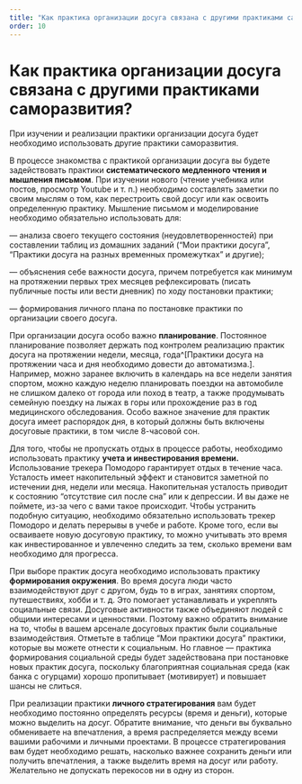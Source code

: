 ```yaml
---
title: "Как практика организации досуга связана с другими практиками саморазвития?"
order: 10
---
```


# Как практика организации досуга связана с другими практиками саморазвития?

При изучении и реализации практики организации досуга будет необходимо использовать другие практики саморазвития.

В процессе знакомства с практикой организации досуга вы будете задействовать практики **систематического медленного чтения и** **мышления письмом**. При изучении нового (чтение учебника или постов, просмотр Youtube и т. п.) необходимо составлять заметки по своим мыслям о том, как перестроить свой досуг или как освоить определенную практику. Мышление письмом и моделирование необходимо обязательно использовать для:

— анализа своего текущего состояния (неудовлетворенностей) при составлении таблиц из домашних заданий (“Мои практики досуга”, “Практики досуга на разных временных промежутках” и другие);

— объяснения себе важности досуга, причем потребуется как минимум на протяжении первых трех месяцев рефлексировать (писать публичные посты или вести дневник) по ходу постановки практики;

— формирования личного плана по постановке практики по организации своего досуга.

При организации досуга особо важно **планирование**. Постоянное планирование позволяет держать под контролем реализацию практик досуга на протяжении недели, месяца, года^[Практики досуга на протяжении часа и дня необходимо довести до автоматизма.]. Например, можно заранее включить в календарь на все недели занятия спортом, можно каждую неделю планировать поездки на автомобиле не слишком далеко от города или поход в театр, а также продумывать семейную поездку на лыжах в горы или прохождение раз в год медицинского обследования. Особо важное значение для практик досуга имеет распорядок дня, в который должны быть включены досуговые практики, в том числе 8-часовой сон.

Для того, чтобы не пропускать отдых в процессе работы, необходимо использовать практику **учета и инвестирования времени.** Использование трекера Помодоро гарантирует отдых в течение часа. Усталость имеет накопительный эффект и становится заметной по истечении дня, недели или месяца. Накопительная усталость приводит к состоянию “отсутствие сил после сна” или к депрессии. И вы даже не поймете, из-за чего с вами такое происходит. Чтобы устранить подобную ситуацию, необходимо обязательно использовать трекер Помодоро и делать перерывы в учебе и работе. Кроме того, если вы осваиваете новую досуговую практику, то можно учитывать это время как инвестированное и увлеченно следить за тем, сколько времени вам необходимо для прогресса.

При выборе практик досуга необходимо использовать практику **формирования окружения**. Во время досуга люди часто взаимодействуют друг с другом, будь то в играх, занятиях спортом, путешествиях, хобби и т. д. Это помогает устанавливать и укреплять социальные связи. Досуговые активности также объединяют людей с общими интересами и ценностями. Поэтому важно обратить внимание на то, чтобы в вашем арсенале досуговых практик были социальные взаимодействия. Отметьте в таблице “Мои практики досуга” практики, которые вы можете отнести к социальным. Но главное — практика формирования социальной среды будет задействована при постановке новых практик досуга, поскольку благоприятная социальная среда (как банка с огурцами) хорошо пропитывает (мотивирует) и повышает шансы не слиться.

При реализации практики **личного стратегирования** вам будет необходимо постоянно определять ресурсы (время и деньги), которые можно выделить на досуг. Обратите внимание, что деньги вы буквально обмениваете на впечатления, а время распределяется между всеми вашими рабочими и личными проектами. В процессе стратегирования вам будет необходимо решать, насколько важнее сохранить деньги или получить впечатления, а также выделить время на досуг или работу. Желательно не допускать перекосов ни в одну из сторон.